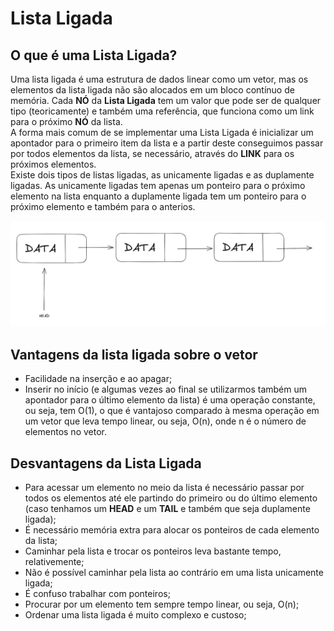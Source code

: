 # Lista Ligada

## O que é uma Lista Ligada?

Uma lista ligada é uma estrutura de dados linear como um vetor, mas os elementos da lista ligada não são alocados em um bloco contínuo de memória. Cada **NÓ** da **Lista Ligada** tem um valor que pode ser de qualquer tipo (teoricamente) e também uma referência, que funciona como um link para o próximo **NÓ** da lista.  
A forma mais comum de se implementar uma Lista Ligada é inicializar um apontador para o primeiro item da lista e a partir deste conseguimos passar por todos elementos da lista, se necessário, através do **LINK** para os próximos elementos.  
Existe dois tipos de listas ligadas, as unicamente ligadas e as duplamente ligadas. As unicamente ligadas tem apenas um ponteiro para o próximo elemento na lista enquanto a duplamente ligada tem um ponteiro para o próximo elemento e também para o anterios.

![Representação de uma lista ligada](../images/linked1.PNG)

## Vantagens da lista ligada sobre o vetor

- Facilidade na inserção e ao apagar;
- Inserir no início (e algumas vezes ao final se utilizarmos também um apontador para o último elemento da lista) é uma operação constante, ou seja, tem O(1), o que é vantajoso comparado à mesma operação em um vetor que leva tempo linear, ou seja, O(n), onde n é o número de elementos no vetor.

## Desvantagens da Lista Ligada

- Para acessar um elemento no meio da lista é necessário passar por todos os elementos até ele partindo do primeiro ou do último elemento (caso tenhamos um **HEAD** e um **TAIL** e também que seja duplamente ligada);
- É necessário memória extra para alocar os ponteiros de cada elemento da lista;
- Caminhar pela lista e trocar os ponteiros leva bastante tempo, relativemente;
- Não é possível caminhar pela lista ao contrário em uma lista unicamente ligada;
- É confuso trabalhar com ponteiros;
- Procurar por um elemento tem sempre tempo linear, ou seja, O(n);
- Ordenar uma lista ligada é muito complexo e custoso;